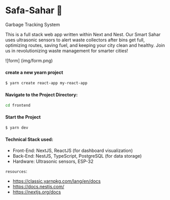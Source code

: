 # Safa-Sahar 🌆

Garbage Tracking System

This is a full stack web app written within Next and Nest. Our Smart Sahar uses ultrasonic sensors to alert waste collectors after bins get full, optimizing routes, saving fuel, and keeping your city clean and healthy. Join us in revolutionizing waste management for smarter cities!

![form] (img/form.png)

#### create a new yearn project

```bash
$ yarn create react-app my-react-app
```

#### Navigate to the Project Directory:

```bash
cd frontend
```

#### Start the Project

```bash
$ yarn dev
```

#### Technical Stack used:

- Front-End: NextJS, ReactJS (for dashboard visualization)
- Back-End: NestJS, TypeScript, PostgreSQL (for data storage)
- Hardware: Ultrasonic sensors, ESP-32

`resources`:

- https://classic.yarnpkg.com/lang/en/docs
- https://docs.nestjs.com/
- https://nextjs.org/docs
